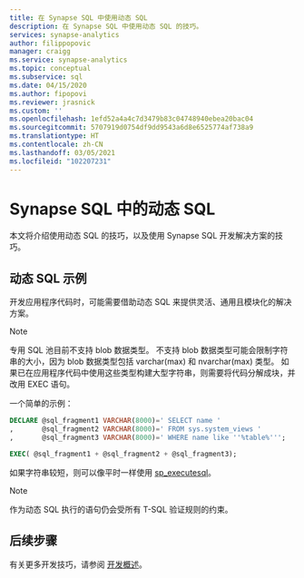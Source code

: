```yaml
---
title: 在 Synapse SQL 中使用动态 SQL
description: 在 Synapse SQL 中使用动态 SQL 的技巧。
services: synapse-analytics
author: filippopovic
manager: craigg
ms.service: synapse-analytics
ms.topic: conceptual
ms.subservice: sql
ms.date: 04/15/2020
ms.author: fipopovi
ms.reviewer: jrasnick
ms.custom: ''
ms.openlocfilehash: 1efd52a4a4c7d3479b83c04748940ebea20bac04
ms.sourcegitcommit: 5707919d0754df9dd9543a6d8e6525774af738a9
ms.translationtype: HT
ms.contentlocale: zh-CN
ms.lasthandoff: 03/05/2021
ms.locfileid: "102207231"
---
```

# <a name="dynamic-sql-in-synapse-sql"></a>Synapse SQL 中的动态 SQL

本文将介绍使用动态 SQL 的技巧，以及使用 Synapse SQL 开发解决方案的技巧。

## <a name="dynamic-sql-example"></a>动态 SQL 示例

开发应用程序代码时，可能需要借助动态 SQL 来提供灵活、通用且模块化的解决方案。

> [!NOTE]
> 专用 SQL 池目前不支持 blob 数据类型。 不支持 blob 数据类型可能会限制字符串的大小，因为 blob 数据类型包括 varchar(max) 和 nvarchar(max) 类型。 如果已在应用程序代码中使用这些类型构建大型字符串，则需要将代码分解成块，并改用 EXEC 语句。

一个简单的示例：

```sql
DECLARE @sql_fragment1 VARCHAR(8000)=' SELECT name '
,       @sql_fragment2 VARCHAR(8000)=' FROM sys.system_views '
,       @sql_fragment3 VARCHAR(8000)=' WHERE name like ''%table%''';

EXEC( @sql_fragment1 + @sql_fragment2 + @sql_fragment3);
```

如果字符串较短，则可以像平时一样使用 [sp_executesql](/sql/relational-databases/system-stored-procedures/sp-executesql-transact-sql?toc=/azure/synapse-analytics/toc.json&bc=/azure/synapse-analytics/breadcrumb/toc.json&view=azure-sqldw-latest&preserve-view=true)。

> [!NOTE]
> 作为动态 SQL 执行的语句仍会受所有 T-SQL 验证规则的约束。

## <a name="next-steps"></a>后续步骤

有关更多开发技巧，请参阅 [开发概述](develop-overview.md)。
